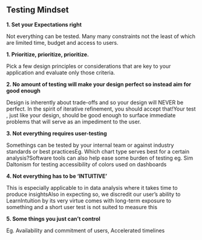 ## Testing Mindset

**1. Set your Expectations right**

Not everything can be tested. Many many constraints not the least of which are limited time, budget and access to users.

**1. Prioritize, prioritize, prioritize.**

Pick a few design principles or considerations that are key to your application and evaluate only those criteria.

**2. No amount of testing will make your design perfect so instead aim for good enough**

Design is inherently about trade-offs and so  your design will NEVER be perfect. In the spirit of iterative refinement, you should accept that!Your test , just like your design, should be good enough to surface immediate problems that will serve as an impediment to the user.

**3. Not everything requires user-testing**

Somethings can be tested by your internal team or against industry standards or best practicesEg. Which chart type serves best for a certain analysis?Software tools can also help ease some burden of testing eg. Sim Daltonism for testing accessibility of colors used on dashboards

**4. Not everything has to be ‘INTUITIVE’**

This is especially applicable to in data analysis where it takes time to  produce  insightsAlso in expecting so, we discredit our user’s ability to LearnIntuition by its very virtue comes with long-term exposure to something and a short user test is not suited to measure this

**5. Some things you just can’t control**

Eg. Availability and commitment of users, Accelerated timelines
